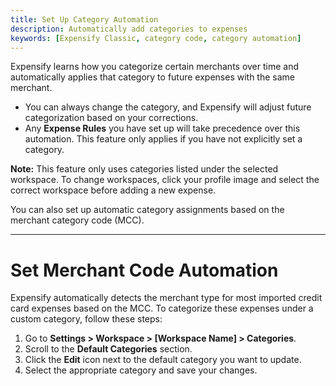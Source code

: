 ```yaml
---
title: Set Up Category Automation
description: Automatically add categories to expenses
keywords: [Expensify Classic, category code, category automation]
---
```

<div id="expensify-classic" markdown="1">

Expensify learns how you categorize certain merchants over time and automatically applies that category to future expenses with the same merchant.

- You can always change the category, and Expensify will adjust future categorization based on your corrections.
- Any **Expense Rules** you have set up will take precedence over this automation. This feature only applies if you have not explicitly set a category.

**Note:** This feature only uses categories listed under the selected workspace. To change workspaces, click your profile image and select the correct workspace before adding a new expense.

You can also set up automatic category assignments based on the merchant category code (MCC).

---

# Set Merchant Code Automation

Expensify automatically detects the merchant type for most imported credit card expenses based on the MCC. To categorize these expenses under a custom category, follow these steps:

1. Go to **Settings > Workspace > [Workspace Name] > Categories**.
2. Scroll to the **Default Categories** section.
3. Click the **Edit** icon next to the default category you want to update.
4. Select the appropriate category and save your changes.

</div>
